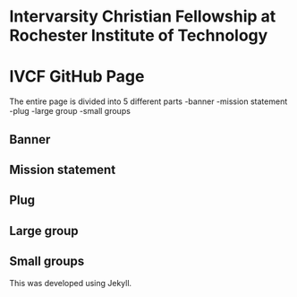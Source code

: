 Intervarsity Christian Fellowship at Rochester Institute of Technology
=================

# IVCF GitHub Page

The entire page is divided into 5 different parts
-banner
-mission statement
-plug
-large group
-small groups

## Banner
## Mission statement
## Plug
## Large group
## Small groups

This was developed using Jekyll. 


